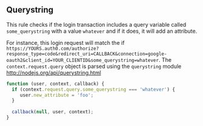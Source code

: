 ## Querystring

This rule checks if the login transaction includes a query variable called `some_querystring` with a value `whatever` and if it does, it will add an attribute.

For instance, this login request will match the if `https://YOURS.auth0.com/authorize?response_type=code&redirect_uri=CALLBACK&connection=google-oauth2&client_id=YOUR_CLIENTID&some_querystring=whatever`.
The `context.request.query` object is parsed using the `querystring` module <http://nodejs.org/api/querystring.html>

```js
function (user, context, callback) {
  if (context.request.query.some_querystring === 'whatever') {
     user.new_attribute = 'foo';
  }
  
  callback(null, user, context);
}
```
